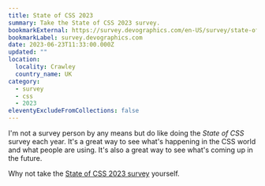 ```yaml
---
title: State of CSS 2023
summary: Take the State of CSS 2023 survey.
bookmarkExternal: https://survey.devographics.com/en-US/survey/state-of-css/2023
bookmarkLabel: survey.devographics.com
date: 2023-06-23T11:33:00.000Z
updated: ""
location:
  locality: Crawley
  country_name: UK
category:
  - survey
  - css
  - 2023
eleventyExcludeFromCollections: false
---
```

I'm not a survey person by any means but do like doing the *State of CSS* survey each year. It's a great way to see what's happening in the CSS world and what people are using. It's also a great way to see what's coming up in the future.

Why not take the [State of CSS 2023 survey](https://survey.devographics.com/en-US/survey/state-of-css/2023) yourself.
